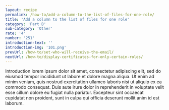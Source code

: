 ```yaml
---
layout: recipe
permalink: /how-to/add-a-column-to-the-list-of-files-for-one-role/
title: 'Add a column to the list of files for one role'
category: 'Part B'
sub-category: 'Other'
rate: '4'
number: '251'
introduction-text: ''
introduction-img: '101.png'
prevUrl: /how-to/set-who-will-receive-the-email/
nextUrl: /how-to/display-certificates-for-only-certain-roles/
---
```


Introduction lorem ipsum dolor sit amet, consectetur adipiscing elit, sed do eiusmod tempor incididunt ut labore et dolore magna aliqua. Ut enim ad minim veniam, quis nostrud exercitation ullamco laboris nisi ut aliquip ex ea commodo consequat. Duis aute irure dolor in reprehenderit in voluptate velit esse cillum dolore eu fugiat nulla pariatur. Excepteur sint occaecat cupidatat non proident, sunt in culpa qui officia deserunt mollit anim id est laborum.

